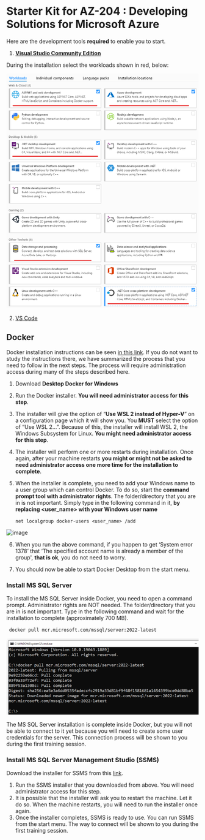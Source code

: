 # Starter Kit for AZ-204 : Developing Solutions for Microsoft Azure
Here are the development tools **required** to enable you
to start.

1.  **[Visual Studio Community Edition](https://visualstudio.microsoft.com/vs/community/)**

During the installation select the workloads shown in red, below:

![workloads selection](images/vs-installation.png)

2.  [VS Code](https://code.visualstudio.com/)

## Docker

Docker installation instructions can be seen [in this link](https://docs.docker.com/desktop/install/windows-install/). If you do not want to study the instructions there, we have summarized the process that you need to follow in the next steps. The process will require administration access during many of the steps described here.

1. Download **Desktop Docker for Windows**

2. Run the Docker installer. **You will need administrator access for this step**.

3. The installer will give the option of “**Use WSL 2 instead of Hyper-V**” on a configuration page which it will show you. You **MUST** select the option of “Use WSL 2…”.  Because of this, the installer will install WSL 2, the Windows Subsystem for Linux. **You might need administrator access for this step**.

4. The installer will perform one or more restarts during installation. Once again, after your machine restarts **you might or might not be asked to need administrator access one more time for the installation to complete**.

5. When the installer is complete, you need to add your Windows name to a user group which can control Docker. To do so, start the **command prompt tool with administrator rights**. The folder/directory that you are in is not important. Simply type in the following command in it, **by replacing <user_name> with your Windows user name**
   ```
   net localgroup docker-users <user_name> /add
   ```                                                   
![image](https://user-images.githubusercontent.com/92853201/191688879-960e1b84-9bcd-41e7-aea1-514ecf81a5a6.png)

6.	When you run the above command, if you happen to get ‘System error 1378’ that ‘The specified account name is already a member of the group', **that is ok**, you do not need to worry.

7. You should now be able to start Docker Desktop from the start menu.

### Install MS SQL Server 

To install the MS SQL Server inside Docker, you need to open a command prompt. Administrator rights are NOT needed. The folder/directory that you are in is not important. Type in the following command and wait for the installation to complete (approximately 700 MB).
   ```
    docker pull mcr.microsoft.com/mssql/server:2022-latest
   ```    
![image](images/az-204_developing_solutions_for_microsoft_azure_img_1.png)

The MS SQL Server installation is complete inside Docker, but you will not be able to connect to it yet because you will need to create some user credentials for the server. This connection process will be shown to you during the first training session.

### Install MS SQL Server Management Studio (SSMS)

Download the installer for SSMS from this [link](https://aka.ms/ssmsfullsetup).

1. Run the SSMS installer that you downloaded from above. You will need administrator access for this step.
2. It is possible that the installer will ask you to restart the machine. Let it do so. When the machine restarts, you will need to run the installer once again.
3. Once the installer completes, SSMS is ready to use. You can run SSMS from the start menu. The way to connect will be shown to you during the first training session.
